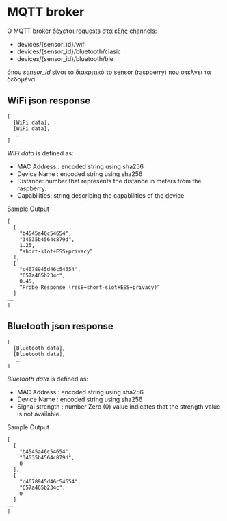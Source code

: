 # MQTT broker

Ο MQTT broker δέχεται requests στα εξής channels:
* devices/{sensor_id}/wifi
* devices/{sensor_id}/bluetooth/clasic
* devices/{sensor_id}/bluetooth/ble

όπου _sensor_id_ είναι το διακριτικό το sensor (raspberry) που στέλνει τα δεδομένα.

## WiFi json response

```
[
  [WiFi data],
  [WiFi data],
   ….
]
```

_WiFi data_ is defined as:
* MAC Address : encoded string using sha256
* Device Name : encoded string using sha256 
* Distance: number that represents the distance in meters from the raspberry.
* Capabilities: string describing the capabilities of the device 

Sample Output
```
[
  [
    "b4545a46c54654",
    "34535b4564c879d",
    1.25,
    “short-slot+ESS+privacy”
  ],
  [
    "c4678945d46c54654",
    "657a465b234c",
    0.45,
    “Probe Response (res8+short-slot+ESS+privacy)”
  ]
……
]
```

## Bluetooth json response
```
[
  [Bluetooth data],
  [Bluetooth data],
   ….
]
```
_Bluetooth data_ is defined as:
* MAC Address : encoded string using sha256
* Device Name : encoded string using sha256
* Signal strength : number
Zero (0) value indicates that the strength value is not available.

Sample Output

```
[
  [
    "b4545a46c54654",
    "34535b4564c879d",
    0
  ],
  [
    "c4678945d46c54654",
    "657a465b234c",
    0
  ]
……
]
```

